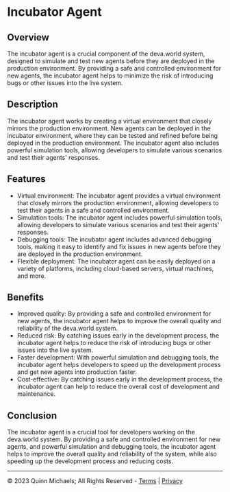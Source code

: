 # Incubator Agent

## Overview

The incubator agent is a crucial component of the deva.world system, designed to simulate and test new agents before they are deployed in the production environment. By providing a safe and controlled environment for new agents, the incubator agent helps to minimize the risk of introducing bugs or other issues into the live system.

## Description

The incubator agent works by creating a virtual environment that closely mirrors the production environment. New agents can be deployed in the incubator environment, where they can be tested and refined before being deployed in the production environment. The incubator agent also includes powerful simulation tools, allowing developers to simulate various scenarios and test their agents' responses.

## Features

- Virtual environment: The incubator agent provides a virtual environment that closely mirrors the production environment, allowing developers to test their agents in a safe and controlled environment.
- Simulation tools: The incubator agent includes powerful simulation tools, allowing developers to simulate various scenarios and test their agents' responses.
- Debugging tools: The incubator agent includes advanced debugging tools, making it easy to identify and fix issues in new agents before they are deployed in the production environment.
- Flexible deployment: The incubator agent can be easily deployed on a variety of platforms, including cloud-based servers, virtual machines, and more.

## Benefits

- Improved quality: By providing a safe and controlled environment for new agents, the incubator agent helps to improve the overall quality and reliability of the deva.world system.
- Reduced risk: By catching issues early in the development process, the incubator agent helps to reduce the risk of introducing bugs or other issues into the live system.
- Faster development: With powerful simulation and debugging tools, the incubator agent helps developers to speed up the development process and get new agents into production faster.
- Cost-effective: By catching issues early in the development process, the incubator agent can help to reduce the overall cost of development and maintenance.


## Conclusion

The incubator agent is a crucial tool for developers working on the deva.world system. By providing a safe and controlled environment for new agents, and powerful simulation and debugging tools, the incubator agent helps to improve the overall quality and reliability of the system, while also speeding up the development process and reducing costs.


---

&copy; 2023 Quinn Michaels; All Rights Reserved - [Terms](../terms) | [Privacy](../privacy)

##
